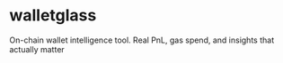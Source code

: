 # walletglass
On-chain wallet intelligence tool. Real PnL, gas spend, and insights that actually matter 
